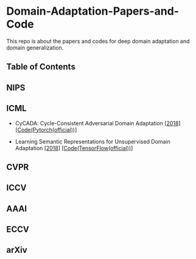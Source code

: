 # Domain-Adaptation-Papers-and-Code

This repo is about the papers and codes for deep domain adaptation and domain generalization. 

## Table of Contents



## NIPS

## ICML

* CyCADA: Cycle-Consistent Adversarial Domain Adaptation [[2018]](http://proceedings.mlr.press/v80/hoffman18a.html) [[Code(Pytorch(official))]](https://github.com/jhoffman/cycada_release)

* Learning Semantic Representations for Unsupervised Domain Adaptation [[2018]](http://proceedings.mlr.press/v80/xie18c.html) [[Code(TensorFlow(official))]](https://github.com/Mid-Push/Moving-Semantic-Transfer-Network)

## CVPR



## ICCV


## AAAI


## ECCV


## arXiv

